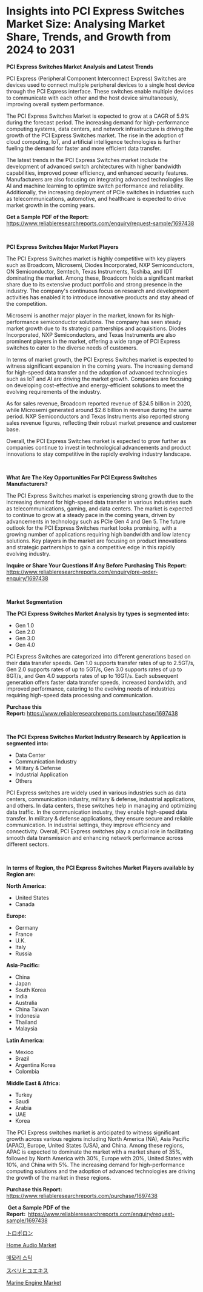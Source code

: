 <p><h1>Insights into PCI Express Switches Market Size: Analysing Market Share, Trends, and Growth from 2024 to 2031</h1></p><p><strong>PCI Express Switches Market Analysis and Latest Trends</strong></p>
<p><p>PCI Express (Peripheral Component Interconnect Express) Switches are devices used to connect multiple peripheral devices to a single host device through the PCI Express interface. These switches enable multiple devices to communicate with each other and the host device simultaneously, improving overall system performance.</p><p>The PCI Express Switches Market is expected to grow at a CAGR of 5.9% during the forecast period. The increasing demand for high-performance computing systems, data centers, and network infrastructure is driving the growth of the PCI Express Switches market. The rise in the adoption of cloud computing, IoT, and artificial intelligence technologies is further fueling the demand for faster and more efficient data transfer.</p><p>The latest trends in the PCI Express Switches market include the development of advanced switch architectures with higher bandwidth capabilities, improved power efficiency, and enhanced security features. Manufacturers are also focusing on integrating advanced technologies like AI and machine learning to optimize switch performance and reliability. Additionally, the increasing deployment of PCIe switches in industries such as telecommunications, automotive, and healthcare is expected to drive market growth in the coming years.</p></p>
<p><strong>Get a Sample PDF of the Report:&nbsp;</strong> <a href="https://www.reliableresearchreports.com/enquiry/request-sample/1697438">https://www.reliableresearchreports.com/enquiry/request-sample/1697438</a></p>
<p>&nbsp;</p>
<p><strong>PCI Express Switches Major Market Players</strong></p>
<p><p>The PCI Express Switches market is highly competitive with key players such as Broadcom, Microsemi, Diodes Incorporated, NXP Semiconductors, ON Semiconductor, Semtech, Texas Instruments, Toshiba, and IDT dominating the market. Among these, Broadcom holds a significant market share due to its extensive product portfolio and strong presence in the industry. The company's continuous focus on research and development activities has enabled it to introduce innovative products and stay ahead of the competition.</p><p>Microsemi is another major player in the market, known for its high-performance semiconductor solutions. The company has seen steady market growth due to its strategic partnerships and acquisitions. Diodes Incorporated, NXP Semiconductors, and Texas Instruments are also prominent players in the market, offering a wide range of PCI Express switches to cater to the diverse needs of customers.</p><p>In terms of market growth, the PCI Express Switches market is expected to witness significant expansion in the coming years. The increasing demand for high-speed data transfer and the adoption of advanced technologies such as IoT and AI are driving the market growth. Companies are focusing on developing cost-effective and energy-efficient solutions to meet the evolving requirements of the industry.</p><p>As for sales revenue, Broadcom reported revenue of $24.5 billion in 2020, while Microsemi generated around $2.6 billion in revenue during the same period. NXP Semiconductors and Texas Instruments also reported strong sales revenue figures, reflecting their robust market presence and customer base.</p><p>Overall, the PCI Express Switches market is expected to grow further as companies continue to invest in technological advancements and product innovations to stay competitive in the rapidly evolving industry landscape.</p></p>
<p>&nbsp;</p>
<p><strong>What Are The Key Opportunities For PCI Express Switches Manufacturers?</strong></p>
<p><p>The PCI Express Switches market is experiencing strong growth due to the increasing demand for high-speed data transfer in various industries such as telecommunications, gaming, and data centers. The market is expected to continue to grow at a steady pace in the coming years, driven by advancements in technology such as PCIe Gen 4 and Gen 5. The future outlook for the PCI Express Switches market looks promising, with a growing number of applications requiring high bandwidth and low latency solutions. Key players in the market are focusing on product innovations and strategic partnerships to gain a competitive edge in this rapidly evolving industry.</p></p>
<p><strong>Inquire or Share Your Questions If Any Before Purchasing This Report:</strong> <a href="https://www.reliableresearchreports.com/enquiry/pre-order-enquiry/1697438">https://www.reliableresearchreports.com/enquiry/pre-order-enquiry/1697438</a></p>
<p>&nbsp;</p>
<p><strong>Market Segmentation</strong></p>
<p><strong>The PCI Express Switches Market Analysis by types is segmented into:</strong></p>
<p><ul><li>Gen 1.0</li><li>Gen 2.0</li><li>Gen 3.0</li><li>Gen 4.0</li></ul></p>
<p><p>PCI Express Switches are categorized into different generations based on their data transfer speeds. Gen 1.0 supports transfer rates of up to 2.5GT/s, Gen 2.0 supports rates of up to 5GT/s, Gen 3.0 supports rates of up to 8GT/s, and Gen 4.0 supports rates of up to 16GT/s. Each subsequent generation offers faster data transfer speeds, increased bandwidth, and improved performance, catering to the evolving needs of industries requiring high-speed data processing and communication.</p></p>
<p><strong>Purchase this Report:&nbsp;</strong><a href="https://www.reliableresearchreports.com/purchase/1697438">https://www.reliableresearchreports.com/purchase/1697438</a></p>
<p>&nbsp;</p>
<p><strong>The PCI Express Switches Market Industry Research by Application is segmented into:</strong></p>
<p><ul><li>Data Center</li><li>Communication Industry</li><li>Military & Defense</li><li>Industrial Application</li><li>Others</li></ul></p>
<p><p>PCI Express switches are widely used in various industries such as data centers, communication industry, military & defense, industrial applications, and others. In data centers, these switches help in managing and optimizing data traffic. In the communication industry, they enable high-speed data transfer. In military & defense applications, they ensure secure and reliable communication. In industrial settings, they improve efficiency and connectivity. Overall, PCI Express switches play a crucial role in facilitating smooth data transmission and enhancing network performance across different sectors.</p></p>
<p>&nbsp;</p>
<p><strong>In terms of Region, the PCI Express Switches Market Players available by Region are:</strong></p>
<p>
    <p> <strong> North America: </strong>
        <ul>
            <li>United States</li>
            <li>Canada</li>
        </ul>
        </p> 
    <p> <strong> Europe: </strong>
        <ul>
            <li>Germany</li>
            <li>France</li>
            <li>U.K.</li>
            <li>Italy</li>
            <li>Russia</li>
        </ul>
        </p> 
    <p> <strong> Asia-Pacific: </strong>
        <ul>
            <li>China</li>
            <li>Japan</li>
            <li>South Korea</li>
            <li>India</li>
            <li>Australia</li>
            <li>China Taiwan</li>
            <li>Indonesia</li>
            <li>Thailand</li>
            <li>Malaysia</li>
        </ul>
        </p> 
    <p> <strong> Latin America: </strong>
        <ul>
            <li>Mexico</li>
            <li>Brazil</li>
            <li>Argentina Korea</li>
            <li>Colombia</li>
        </ul>
        </p> 
    <p> <strong> Middle East & Africa: </strong>
        <ul>
            <li>Turkey</li>
            <li>Saudi</li>
            <li>Arabia</li>
            <li>UAE</li>
            <li>Korea</li>
        </ul>
    </p>
    </p>
<p><p>The PCI Express switches market is anticipated to witness significant growth across various regions including North America (NA), Asia Pacific (APAC), Europe, United States (USA), and China. Among these regions, APAC is expected to dominate the market with a market share of 35%, followed by North America with 30%, Europe with 20%, United States with 10%, and China with 5%. The increasing demand for high-performance computing solutions and the adoption of advanced technologies are driving the growth of the market in these regions.</p></p>
<p><strong>Purchase this Report: </strong><a href="https://www.reliableresearchreports.com/purchase/1697438">https://www.reliableresearchreports.com/purchase/1697438</a></p>
<p>&nbsp;<strong>Get a Sample PDF of the Report:&nbsp;&nbsp;</strong><a href="https://www.reliableresearchreports.com/enquiry/request-sample/1697438">https://www.reliableresearchreports.com/enquiry/request-sample/1697438</a></p>
<p><strong></strong></p>
<p><p><a href="https://github.com/EstelWisozk1/Market-Research-Report-List-1/blob/main/11007189904.md">トロポロン</a></p><p><a href="https://github.com/nathandecarvalho/Market-Research-Report-List-2/blob/main/home-audio-market.md">Home Audio Market</a></p><p><a href="https://github.com/akzkkws047661437/Market-Research-Report-List-1/blob/main/33159389283.md">메모리 스틱</a></p><p><a href="https://github.com/lrlmopnhwd79300/Market-Research-Report-List-1/blob/main/41667859903.md">スベリヒユエキス</a></p><p><a href="https://issuu.com/reportprime-2/docs/marine-engine-market-size-2030.pptx">Marine Engine Market</a></p></p>